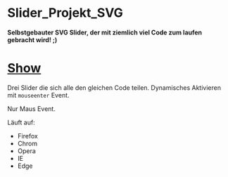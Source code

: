 # Slider_Projekt_SVG

**Selbstgebauter SVG Slider, der mit ziemlich viel Code zum laufen gebracht wird! ;)**

# [Show](https://sauternic.github.io/Slider_Projekt_SVG/)

Drei Slider die sich alle den gleichen Code teilen. 
Dynamisches Aktivieren mit `mouseenter` Event.  

Nur Maus Event.

Läuft auf:
- Firefox
- Chrom
- Opera
- IE
- Edge
